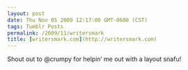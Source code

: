 ```yaml
---
layout: post
date: Thu Nov 05 2009 12:17:00 GMT-0600 (CST)
tags: Tumblr Posts
permalink: /2009/11/writersmark
title: [writersmark.com](http://writersmark.com)
---
```


Shout out to @crumpy for helpin’ me out with a layout snafu!
